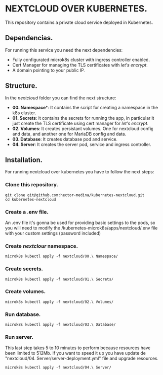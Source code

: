 # NEXTCLOUD OVER KUBERNETES.

This repository contains a private cloud service deployed in Kubernetes.

## Dependencias.

For running this service you need the next dependencies:
- Fully configurated microk8s cluster with ingress controller enabled.
- Cert Manager for managing the TLS certificates with *let's encrypt*.
- A domain pointing to your public IP.

## Structure.

In the *nextcloud* folder you can find the next structure:

- **00. Namespace***: It contains the script for creating a namespace in the k8s cluster.
- **01. Secrets**: It contains the secrets for running the app, in particular it just create the TLS certificate using cert manager for *let's encrypt*.
- **02. Volumes**: It creates persistant volumes. One for nextcloud config and data, and another one for MariaDB config and data.
- **03. Database**: It creates database pod and service.
- **04. Server**: It creates the server pod, service and ingress controller.

## Installation.

For running nextcloud over kubernetes you have to follow the next steps:

### Clone this repository.

````
git clone git@github.com:hector-medina/kubernetes-nextcloud.git
cd kubernetes-nextcloud
````

### Create a .env file.

An .env file it's gonna be used for providing basic settings to the pods, so you will need to modify the /kubernetes-microk8s/apps/nextcloud/.env file with your custom settings (password included)

### Create *nextclour* namespace.

````
microk8s kubectl apply -f nextcloud/00.\ Namespace/
````

### Create secrets.

````
microk8s kubectl apply -f nextcloud/01.\ Secrets/
````
### Create volumes.

````
microk8s kubectl apply -f nextcloud/02.\ Volumes/
````

### Run database.

````
microk8s kubectl apply -f nextcloud/03.\ Database/
````

### Run server.

This last step takes 5 to 10 minutes to perform because resources have been limited to 512Mb. If you want to speed it up you have update de "nextcloud/04. Server/server-deployment.yml" file and upgrade resources.

````
microk8s kubectl apply -f nextcloud/04.\ Server/
````
